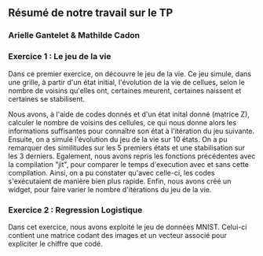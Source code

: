## Résumé de notre travail sur le TP
### Arielle Gantelet & Mathilde Cadon

### Exercice 1 :  Le jeu de la vie

Dans ce premier exercice, on découvre le jeu de la vie. Ce jeu simule, dans une grille, à partir d'un état initial, l'évolution de la vie de cellues, selon le nombre de voisins qu'elles ont, certaines meurent, certaines naissent et certaines se stabilisent.

Nous avons, à l'aide de codes donnés et d'un état inital donné (matrice Z), calculer le nombre de voisins des cellules, ce qui nous donne alors les informations suffisantes pour connaître son état à l'itération du jeu suivante. 
Ensuite, on a simulé l'évolution du jeu de la vie sur 10 états. On a pu remarquer des similitudes sur les 5 premiers états et une stabilisation sur les 3 derniers.
Egalement, nous avons repris les fonctions précédentes avec la compilation "jit", pour comparer le temps d'execution avec et sans cette compilation. Ainsi, on a pu constater qu'avec celle-ci, les codes s'exécutaient de manière bien plus rapide.
Enfin, nous avons créé un widget, pour faire varier le nombre d'itérations du jeu de la vie.

### Exercice 2 : Regression Logistique

Dans cet exercice, nous avons exploité le jeu de données MNIST. Celui-ci contient une matrice codant des images et un vecteur  associé pour expliciter le chiffre que codé.
